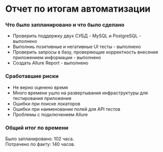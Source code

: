 # Отчет по итогам автоматизации
### Что было запланировано и что было сделано
* Проверить поддержку двух СУБД  - MySQL и PostgreSQL - выполнено
* Выполниь позитивные и негативные UI тесты  - выполнено
* Проверить запросы в базу, проверяющие корректность внесения приложением информации - выполнено
* Создать Allure Report - выполнено
### Сработавшие риски
* Не верно оценено время
* Много времени ушло на развертывания инфраструктуры для тестирования приложения
* Ошибки при поиске локаторов
* Ошибки при наименовании полей для API тестов
* Проблемы с подключением Allure

### Общий итог по времени
Было запланировано: 102 часа.  
Потрачено по факту: 140 часов.